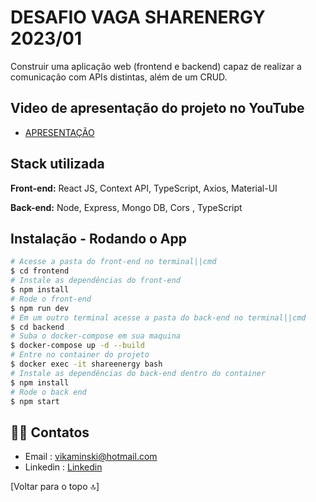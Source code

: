# DESAFIO VAGA SHARENERGY 2023/01


Construir uma aplicação web (frontend e backend) capaz de realizar a comunicação com APIs distintas, além de um CRUD.

## Video de apresentação do projeto no YouTube

- [APRESENTAÇÃO](https://www.youtube.com/watch?v=X_Lm9xv1Zhc) <img width='10' src='https://emojipedia-us.s3.amazonaws.com/content/2020/04/05/yt.png' />

## Stack utilizada

**Front-end:** React JS, Context API, TypeScript, Axios, Material-UI

**Back-end:** Node, Express, Mongo DB, Cors , TypeScript


## Instalação - Rodando o App

```bash
# Acesse a pasta do front-end no terminal||cmd
$ cd frontend
# Instale as dependências do front-end
$ npm install 
# Rode o front-end
$ npm run dev
# Em um outro terminal acesse a pasta do back-end no terminal||cmd
$ cd backend
# Suba o docker-compose em sua maquina
$ docker-compose up -d --build
# Entre no container do projeto
$ docker exec -it shareenergy bash
# Instale as dependências do back-end dentro do container
$ npm install 
# Rode o back end
$ npm start
```

## 🧑‍💻 Contatos

- Email : vikaminski@hotmail.com
- Linkedin :  [Linkedin](https://www.linkedin.com/in/vinicius-kaminski-63102b209/)

[Voltar para o topo 🔝]
